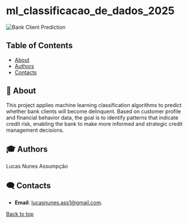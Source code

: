 # ml_classificacao_de_dados_2025

![Bank Client Prediction](https://th.bing.com/th/id/OIP.Pixq9eppCBGpifpmTPXgFwAAAA?cb=iwc1&rs=1&pid=ImgDetMain)

## Table of Contents
- [About](#-about)
- [Authors](#-Authors)
- [Contacts](#%EF%B8%8F-contacts)

## 🚀 About
This project applies machine learning classification algorithms to predict whether bank clients will become delinquent. Based on customer profile and financial behavior data, the goal is to identify patterns that indicate credit risk, enabling the bank to make more informed and strategic credit management decisions.

## 🎓 Authors
Lucas Nunes Assumpção

## 🗨️ Contacts

- **Email**: lucasnunes.ass1@gmail.com.

[Back to top](#top)


